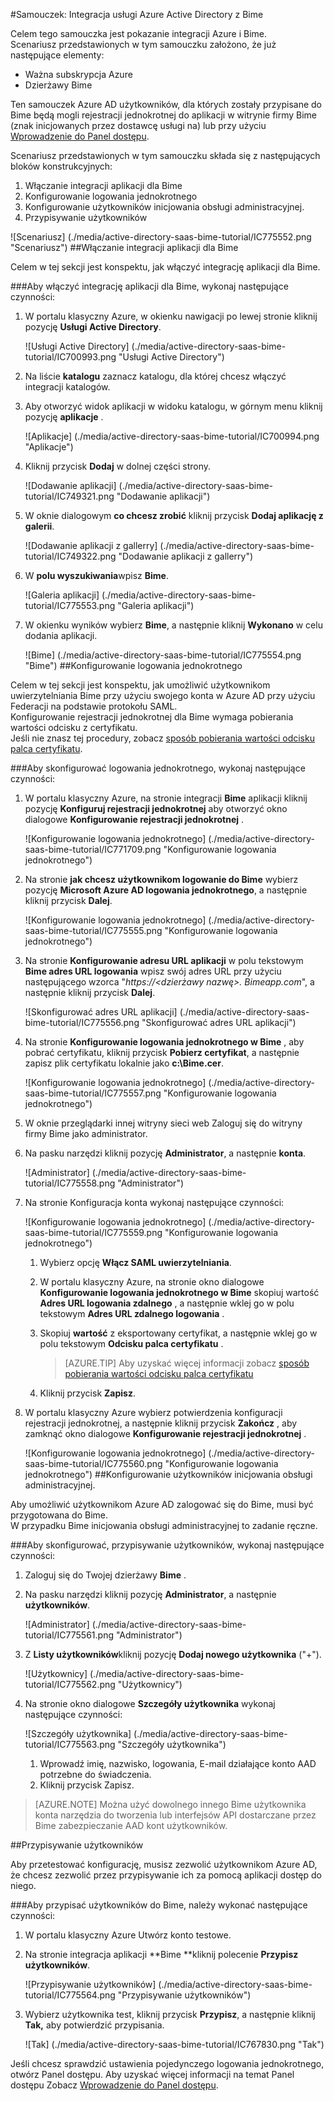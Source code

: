 <properties 
    pageTitle="Samouczek: Integracja usługi Azure Active Directory z Bime | Microsoft Azure" 
    description="Dowiedz się, jak użyć Bime z usługi Azure Active Directory w celu włączenia rejestracji jednokrotnej, automatycznego inicjowania obsługi administracyjnej i nie tylko!" 
    services="active-directory" 
    authors="jeevansd"  
    documentationCenter="na" 
    manager="femila"/>
<tags 
    ms.service="active-directory" 
    ms.devlang="na" 
    ms.topic="article" 
    ms.tgt_pltfrm="na" 
    ms.workload="identity" 
    ms.date="09/29/2016" 
    ms.author="jeedes" />

#<a name="tutorial-azure-active-directory-integration-with-bime"></a>Samouczek: Integracja usługi Azure Active Directory z Bime

Celem tego samouczka jest pokazanie integracji Azure i Bime.  
Scenariusz przedstawionych w tym samouczku założono, że już następujące elementy:

-   Ważna subskrypcja Azure
-   Dzierżawy Bime

Ten samouczek Azure AD użytkowników, dla których zostały przypisane do Bime będą mogli rejestracji jednokrotnej do aplikacji w witrynie firmy Bime (znak inicjowanych przez dostawcę usługi na) lub przy użyciu [Wprowadzenie do Panel dostępu](active-directory-saas-access-panel-introduction.md).

Scenariusz przedstawionych w tym samouczku składa się z następujących bloków konstrukcyjnych:

1.  Włączanie integracji aplikacji dla Bime
2.  Konfigurowanie logowania jednokrotnego
3.  Konfigurowanie użytkowników inicjowania obsługi administracyjnej.
4.  Przypisywanie użytkowników

![Scenariusz] (./media/active-directory-saas-bime-tutorial/IC775552.png "Scenariusz")
##<a name="enabling-the-application-integration-for-bime"></a>Włączanie integracji aplikacji dla Bime

Celem w tej sekcji jest konspektu, jak włączyć integrację aplikacji dla Bime.

###<a name="to-enable-the-application-integration-for-bime-perform-the-following-steps"></a>Aby włączyć integrację aplikacji dla Bime, wykonaj następujące czynności:

1.  W portalu klasyczny Azure, w okienku nawigacji po lewej stronie kliknij pozycję **Usługi Active Directory**.

    ![Usługi Active Directory] (./media/active-directory-saas-bime-tutorial/IC700993.png "Usługi Active Directory")

2.  Na liście **katalogu** zaznacz katalogu, dla której chcesz włączyć integracji katalogów.

3.  Aby otworzyć widok aplikacji w widoku katalogu, w górnym menu kliknij pozycję **aplikacje** .

    ![Aplikacje] (./media/active-directory-saas-bime-tutorial/IC700994.png "Aplikacje")

4.  Kliknij przycisk **Dodaj** w dolnej części strony.

    ![Dodawanie aplikacji] (./media/active-directory-saas-bime-tutorial/IC749321.png "Dodawanie aplikacji")

5.  W oknie dialogowym **co chcesz zrobić** kliknij przycisk **Dodaj aplikację z galerii**.

    ![Dodawanie aplikacji z gallerry] (./media/active-directory-saas-bime-tutorial/IC749322.png "Dodawanie aplikacji z gallerry")

6.  W **polu wyszukiwania**wpisz **Bime**.

    ![Galeria aplikacji] (./media/active-directory-saas-bime-tutorial/IC775553.png "Galeria aplikacji")

7.  W okienku wyników wybierz **Bime**, a następnie kliknij **Wykonano** w celu dodania aplikacji.

    ![Bime] (./media/active-directory-saas-bime-tutorial/IC775554.png "Bime")
##<a name="configuring-single-sign-on"></a>Konfigurowanie logowania jednokrotnego

Celem w tej sekcji jest konspektu, jak umożliwić użytkownikom uwierzytelniania Bime przy użyciu swojego konta w Azure AD przy użyciu Federacji na podstawie protokołu SAML.  
Konfigurowanie rejestracji jednokrotnej dla Bime wymaga pobierania wartości odcisku z certyfikatu.  
Jeśli nie znasz tej procedury, zobacz [sposób pobierania wartości odcisku palca certyfikatu](http://youtu.be/YKQF266SAxI).

###<a name="to-configure-single-sign-on-perform-the-following-steps"></a>Aby skonfigurować logowania jednokrotnego, wykonaj następujące czynności:

1.  W portalu klasyczny Azure, na stronie integracji **Bime** aplikacji kliknij pozycję **Konfiguruj rejestracji jednokrotnej** aby otworzyć okno dialogowe **Konfigurowanie rejestracji jednokrotnej** .

    ![Konfigurowanie logowania jednokrotnego] (./media/active-directory-saas-bime-tutorial/IC771709.png "Konfigurowanie logowania jednokrotnego")

2.  Na stronie **jak chcesz użytkownikom logowanie do Bime** wybierz pozycję **Microsoft Azure AD logowania jednokrotnego**, a następnie kliknij przycisk **Dalej**.

    ![Konfigurowanie logowania jednokrotnego] (./media/active-directory-saas-bime-tutorial/IC775555.png "Konfigurowanie logowania jednokrotnego")

3.  Na stronie **Konfigurowanie adresu URL aplikacji** w polu tekstowym **Bime adres URL logowania** wpisz swój adres URL przy użyciu następującego wzorca "*https://\<dzierżawy nazwę\>. Bimeapp.com*", a następnie kliknij przycisk **Dalej**.

    ![Skonfigurować adres URL aplikacji] (./media/active-directory-saas-bime-tutorial/IC775556.png "Skonfigurować adres URL aplikacji")

4.  Na stronie **Konfigurowanie logowania jednokrotnego w Bime** , aby pobrać certyfikatu, kliknij przycisk **Pobierz certyfikat**, a następnie zapisz plik certyfikatu lokalnie jako **c:\\Bime.cer**.

    ![Konfigurowanie logowania jednokrotnego] (./media/active-directory-saas-bime-tutorial/IC775557.png "Konfigurowanie logowania jednokrotnego")

5.  W oknie przeglądarki innej witryny sieci web Zaloguj się do witryny firmy Bime jako administrator.

6.  Na pasku narzędzi kliknij pozycję **Administrator**, a następnie **konta**.

    ![Administrator] (./media/active-directory-saas-bime-tutorial/IC775558.png "Administrator")

7.  Na stronie Konfiguracja konta wykonaj następujące czynności:

    ![Konfigurowanie logowania jednokrotnego] (./media/active-directory-saas-bime-tutorial/IC775559.png "Konfigurowanie logowania jednokrotnego")

    1.  Wybierz opcję **Włącz SAML uwierzytelniania**.
    2.  W portalu klasyczny Azure, na stronie okno dialogowe **Konfigurowanie logowania jednokrotnego w Bime** skopiuj wartość **Adres URL logowania zdalnego** , a następnie wklej go w polu tekstowym **Adres URL zdalnego logowania** .
    3.  Skopiuj **wartość** z eksportowany certyfikat, a następnie wklej go w polu tekstowym **Odcisku palca certyfikatu** .  

        >[AZURE.TIP] Aby uzyskać więcej informacji zobacz [sposób pobierania wartości odcisku palca certyfikatu](http://youtu.be/YKQF266SAxI)

    4.  Kliknij przycisk **Zapisz**.

8.  W portalu klasyczny Azure wybierz potwierdzenia konfiguracji rejestracji jednokrotnej, a następnie kliknij przycisk **Zakończ** , aby zamknąć okno dialogowe **Konfigurowanie rejestracji jednokrotnej** .

    ![Konfigurowanie logowania jednokrotnego] (./media/active-directory-saas-bime-tutorial/IC775560.png "Konfigurowanie logowania jednokrotnego")
##<a name="configuring-user-provisioning"></a>Konfigurowanie użytkowników inicjowania obsługi administracyjnej.

Aby umożliwić użytkownikom Azure AD zalogować się do Bime, musi być przygotowana do Bime.  
W przypadku Bime inicjowania obsługi administracyjnej to zadanie ręczne.

###<a name="to-configure-user-provisioning-perform-the-following-steps"></a>Aby skonfigurować, przypisywanie użytkowników, wykonaj następujące czynności:

1.  Zaloguj się do Twojej dzierżawy **Bime** .

2.  Na pasku narzędzi kliknij pozycję **Administrator**, a następnie **użytkowników**.

    ![Administrator] (./media/active-directory-saas-bime-tutorial/IC775561.png "Administrator")

3.  Z **Listy użytkowników**kliknij pozycję **Dodaj nowego użytkownika** ("+").

    ![Użytkownicy] (./media/active-directory-saas-bime-tutorial/IC775562.png "Użytkownicy")

4.  Na stronie okno dialogowe **Szczegóły użytkownika** wykonaj następujące czynności:

    ![Szczegóły użytkownika] (./media/active-directory-saas-bime-tutorial/IC775563.png "Szczegóły użytkownika")

    1.  Wprowadź imię, nazwisko, logowania, E-mail działające konto AAD potrzebne do świadczenia.
    2.  Kliknij przycisk Zapisz.

>[AZURE.NOTE] Można użyć dowolnego innego Bime użytkownika konta narzędzia do tworzenia lub interfejsów API dostarczane przez Bime zabezpieczanie AAD kont użytkowników.

##<a name="assigning-users"></a>Przypisywanie użytkowników

Aby przetestować konfigurację, musisz zezwolić użytkownikom Azure AD, że chcesz zezwolić przez przypisywanie ich za pomocą aplikacji dostęp do niego.

###<a name="to-assign-users-to-bime-perform-the-following-steps"></a>Aby przypisać użytkowników do Bime, należy wykonać następujące czynności:

1.  W portalu klasyczny Azure Utwórz konto testowe.

2.  Na stronie integracja aplikacji **Bime **kliknij polecenie **Przypisz użytkowników**.

    ![Przypisywanie użytkowników] (./media/active-directory-saas-bime-tutorial/IC775564.png "Przypisywanie użytkowników")

3.  Wybierz użytkownika test, kliknij przycisk **Przypisz**, a następnie kliknij **Tak,** aby potwierdzić przypisania.

    ![Tak] (./media/active-directory-saas-bime-tutorial/IC767830.png "Tak")

Jeśli chcesz sprawdzić ustawienia pojedynczego logowania jednokrotnego, otwórz Panel dostępu. Aby uzyskać więcej informacji na temat Panel dostępu Zobacz [Wprowadzenie do Panel dostępu](active-directory-saas-access-panel-introduction.md).
